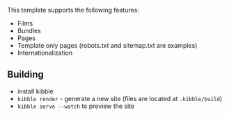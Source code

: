 This template supports the following features:

* Films
* Bundles
* Pages
* Template only pages (robots.txt and sitemap.txt are examples)
* Internationalization

## Building

 * install kibble
 * ```kibble render``` - generate a new site (files are located at ```.kibble/build```)
 * ```kibble serve --watch``` to preview the site

